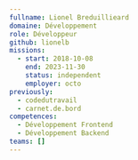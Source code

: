 ```yaml
---
fullname: Lionel Breduillieard
domaine: Développement
role: Développeur
github: lionelb
missions:
  - start: 2018-10-08
    end: 2023-11-30
    status: independent
    employer: octo
previously:
  - codedutravail
  - carnet.de.bord
competences:
  - Développement Frontend
  - Développement Backend
teams: []
---
```

